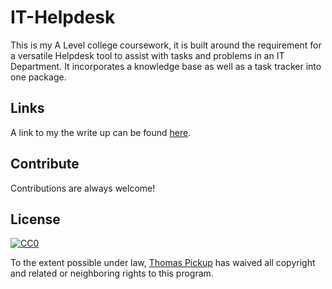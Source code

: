 # IT-Helpdesk
This is my A Level college coursework, it is built around the requirement for a versatile Helpdesk tool to assist with tasks and problems in an IT Department. It incorporates a knowledge base as well as a task tracker into one package. 

## Links

A link to my the write up can be found [here](http://thomaspickup.co.uk/view.php?k=cc01).

## Contribute

Contributions are always welcome!

## License

[![CC0](https://licensebuttons.net/p/zero/1.0/88x31.png)](https://creativecommons.org/publicdomain/zero/1.0/)

To the extent possible under law, [Thomas Pickup](http://thomaspickup.co.uk) has waived all copyright and related or neighboring rights to this program.
